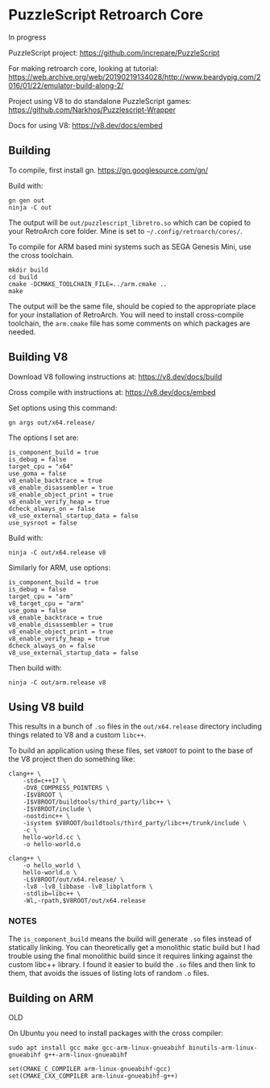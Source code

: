 # PuzzleScript Retroarch Core

In progress

PuzzleScript project:
https://github.com/increpare/PuzzleScript

For making retroarch core, looking at tutorial:
https://web.archive.org/web/20190219134028/http://www.beardypig.com/2016/01/22/emulator-build-along-2/

Project using V8 to do standalone PuzzleScript games:
https://github.com/Narkhos/Puzzlescript-Wrapper

Docs for using V8:
https://v8.dev/docs/embed

## Building

To compile, first install gn. https://gn.googlesource.com/gn/

Build with:

    gn gen out
    ninja -C out

The output will be `out/puzzlescript_libretro.so` which can be copied to your RetroArch core folder. Mine is set to `~/.config/retroarch/cores/`.

To compile for ARM based mini systems such as SEGA Genesis Mini, use the cross toolchain.

    mkdir build
    cd build
    cmake -DCMAKE_TOOLCHAIN_FILE=../arm.cmake ..
    make

The output will be the same file, should be copied to the appropriate place for your installation of RetroArch. You will need to install cross-compile
toolchain, the `arm.cmake` file has some comments on which packages are needed.

## Building V8

Download V8 following instructions at: https://v8.dev/docs/build

Cross compile with instructions at: https://v8.dev/docs/embed

Set options using this command:

    gn args out/x64.release/

The options I set are:

    is_component_build = true
    is_debug = false
    target_cpu = "x64"
    use_goma = false
    v8_enable_backtrace = true
    v8_enable_disassembler = true
    v8_enable_object_print = true
    v8_enable_verify_heap = true
    dcheck_always_on = false
    v8_use_external_startup_data = false
    use_sysroot = false

Build with:

    ninja -C out/x64.release v8

Similarly for ARM, use options:

    is_component_build = true
    is_debug = false
    target_cpu = "arm"
    v8_target_cpu = "arm"
    use_goma = false
    v8_enable_backtrace = true
    v8_enable_disassembler = true
    v8_enable_object_print = true
    v8_enable_verify_heap = true
    dcheck_always_on = false
    v8_use_external_startup_data = false

Then build with:

    ninja -C out/arm.release v8


## Using V8 build

This results in a bunch of `.so` files in the `out/x64.release` directory including things related to V8 and a custom `libc++`.

To build an application using these files, set `V8ROOT` to point to the base of the V8 project then do something like:

    clang++ \
        -std=c++17 \
        -DV8_COMPRESS_POINTERS \
        -I$V8ROOT \
        -I$V8ROOT/buildtools/third_party/libc++ \
        -I$V8ROOT/include \
        -nostdinc++ \
        -isystem $V8ROOT/buildtools/third_party/libc++/trunk/include \
        -c \
        hello-world.cc \
        -o hello-world.o

    clang++ \
        -o hello_world \
        hello-world.o \
        -L$V8ROOT/out/x64.release/ \
        -lv8 -lv8_libbase -lv8_libplatform \
        -stdlib=libc++ \
        -Wl,-rpath,$V8ROOT/out/x64.release

### NOTES

The `is_component_build` means the build will generate `.so` files instead of statically linking. You can theoretically get
a monolithic static build but I had trouble using the final monolithic build since it requires linking against the custom
libc++ library. I found it easier to build the `.so` files and then link to them, that avoids the issues of listing lots
of random `.o` files.

## Building on ARM

OLD

On Ubuntu you need to install packages with the cross compiler:

    sudo apt install gcc make gcc-arm-linux-gnueabihf binutils-arm-linux-gnueabihf g++-arm-linux-gnueabihf

    set(CMAKE_C_COMPILER arm-linux-gnueabihf-gcc)
    set(CMAKE_CXX_COMPILER arm-linux-gnueabihf-g++)
